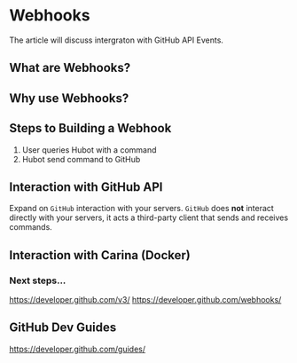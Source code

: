 # Webhooks 

The article will discuss intergraton with GitHub API Events.

## What are Webhooks?

## Why use Webhooks?

## Steps to Building a Webhook

1. User queries Hubot with a command  
2. Hubot send command to GitHub

## Interaction with GitHub API

Expand on `GitHub` interaction with your servers.  `GitHub` does **not** interact directly with your servers, it acts a third-party client that sends and receives commands.


## Interaction with Carina (Docker)

### Next steps...

https://developer.github.com/v3/
https://developer.github.com/webhooks/

## GitHub Dev Guides

https://developer.github.com/guides/
